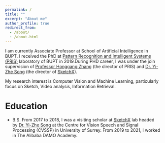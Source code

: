 ```yaml
---
permalink: /
title: ""
excerpt: "About me"
author_profile: true
redirect_from: 
  - /about/
  - /about.html
---
```


I am currently Associate Professor at School of Artificial Intelligence in BUPT. I received the PhD at [Pattern Recognition and Intelligent Systems (PRIS)](http://www.pris.net.cn/) laboratory of BUPT in 2019.During PHD career, I was under the join supervision of [Professor Honggang Zhang](https://teacher.bupt.edu.cn/zhanghonggang/zh_CN/index.htm) (the director of PRIS) and [Dr. Yi-Zhe Song](https://scholar.google.co.uk/citations?user=irZFP_AAAAAJ&hl=en) (the director of [SketchX](http://sketchx.eecs.qmul.ac.uk/)).

My research interest is Computer Vision and Machine Learning, particularly focus on Sketch, Video analysis, Information Retrieval.

Education
======
* B.S. From 2017 to 2018, I was a visiting scholar at [SketchX](http://sketchx.eecs.qmul.ac.uk/) lab headed by [Dr. Yi-Zhe Song](https://scholar.google.co.uk/citations?user=irZFP_AAAAAJ&hl=en) at the Centre for Vision Speech and Signal Processing (CVSSP) in University of Surrey. From 2019 to 2021, I worked in The Alibaba DAMO Academy.



